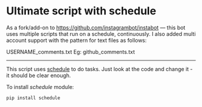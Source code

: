 # Ultimate script with schedule

As a fork/add-on to https://github.com/instagrambot/instabot — this bot uses multiple scripts that run on a schedule, continuously.
I also added multi account support with the pattern for text files as follows:

USERNAME_comments.txt
Eg:
github_comments.txt



___
This script uses [schedule](https://github.com/dbader/schedule) to do tasks. Just look at the code and change it - it should be clear enough.

To install _schedule_ module:
```
pip install schedule
```
